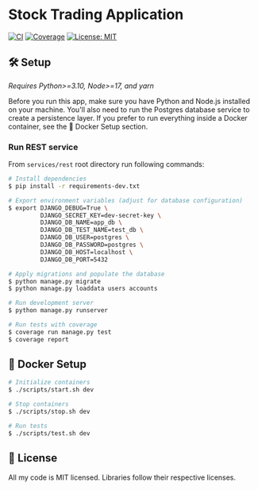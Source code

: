 # Stock Trading Application

[![CI](https://github.com/micpst/stock-trading-app/actions/workflows/ci.yml/badge.svg)](https://github.com/micpst/stock-trading-app/actions/workflows/ci.yml)
[![Coverage](https://codecov.io/gh/micpst/stock-trading-app/branch/master/graph/badge.svg?token=CR61K0OVIR)](https://codecov.io/gh/micpst/stock-trading-app)
[![License: MIT](https://img.shields.io/badge/License-MIT-yellow.svg)](https://opensource.org/licenses/MIT)

## 🛠️ Setup
_Requires Python>=3.10, Node>=17, and yarn_

Before you run this app, make sure you have Python and Node.js installed on your machine. You'll also need to run the Postgres database service to create a persistence layer. If you prefer to run everything inside a Docker container, see the 🐳 Docker Setup section.

### Run REST service
From `services/rest` root directory run following commands:
```bash
# Install dependencies
$ pip install -r requirements-dev.txt

# Export environment variables (adjust for database configuration)
$ export DJANGO_DEBUG=True \
         DJANGO_SECRET_KEY=dev-secret-key \
         DJANGO_DB_NAME=app_db \
         DJANGO_DB_TEST_NAME=test_db \
         DJANGO_DB_USER=postgres \
         DJANGO_DB_PASSWORD=postgres \
         DJANGO_DB_HOST=localhost \
         DJANGO_DB_PORT=5432

# Apply migrations and populate the database
$ python manage.py migrate
$ python manage.py loaddata users accounts

# Run development server
$ python manage.py runserver

# Run tests with coverage
$ coverage run manage.py test
$ coverage report

```
## 🐳 Docker Setup

```bash
# Initialize containers
$ ./scripts/start.sh dev

# Stop containers
$ ./scripts/stop.sh dev

# Run tests
$ ./scripts/test.sh dev
```

## 📄 License
All my code is MIT licensed. Libraries follow their respective licenses.
